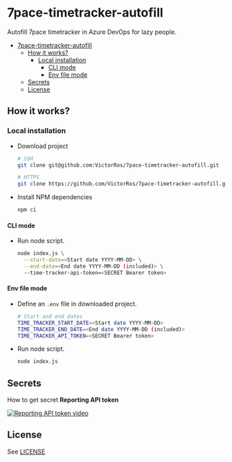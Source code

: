 # 7pace-timetracker-autofill

Autofill 7pace timetracker in Azure DevOps for lazy people.

- [7pace-timetracker-autofill](#7pace-timetracker-autofill)
  - [How it works?](#how-it-works)
    - [Local installation](#local-installation)
      - [CLI mode](#cli-mode)
      - [Env file mode](#env-file-mode)
  - [Secrets](#secrets)
  - [License](#license)

## How it works?

### Local installation

- Download project

  ```bash
  # SSH
  git clone git@github.com:VictorRos/7pace-timetracker-autofill.git

  # HTTPS
  git clone https://github.com/VictorRos/7pace-timetracker-autofill.git
  ```

- Install NPM dependencies

  ```bash
  npm ci
  ```

#### CLI mode

- Run node script.

  ```bash
  node index.js \
    --start-date=<Start date YYYY-MM-DD> \
    --end-date=<End date YYYY-MM-DD (included)> \
    --time-tracker-api-token=<SECRET Bearer token>
  ```

#### Env file mode

- Define an `.env` file in downloaded project.

  ```bash
  # Start and end dates
  TIME_TRACKER_START_DATE=<Start date YYYY-MM-DD>
  TIME_TRACKER_END_DATE=<End date YYYY-MM-DD (included)>
  TIME_TRACKER_API_TOKEN=<SECRET Bearer token>
  ```

- Run node script.

  ```bash
  node index.js
  ```

## Secrets

How to get secret **Reporting API token**

[![Reporting API token video](https://img.youtube.com/vi/g2xyQtOhqS4/0.jpg)](https://www.youtube.com/watch?v=g2xyQtOhqS4 "Everything Is AWESOME")

## License

See [LICENSE](./LICENSE)
